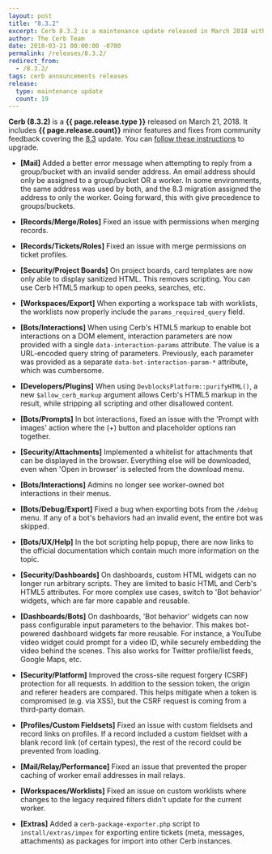 ```yaml
---
layout: post
title: "8.3.2"
excerpt: Cerb 8.3.2 is a maintenance update released in March 2018 with 19 minor features and fixes from community feedback.
author: The Cerb Team
date: 2018-03-21 00:00:00 -0700
permalink: /releases/8.3.2/
redirect_from:
  - /8.3.2/
tags: cerb announcements releases
release:
  type: maintenance update
  count: 19
---
```


**Cerb (8.3.2)** is a **{{ page.release.type }}** released on March 21, 2018. It includes **{{ page.release.count}}** minor features and fixes from community feedback covering the [8.3](/releases/8.3/) update.  You can [follow these instructions](/docs/upgrading/) to upgrade.

* **[Mail]** Added a better error message when attempting to reply from a group/bucket with an invalid sender address. An email address should only be assigned to a group/bucket OR a worker. In some environments, the same address was used by both, and the 8.3 migration assigned the address to only the worker. Going forward, this with give precedence to groups/buckets.

* **[Records/Merge/Roles]** Fixed an issue with permissions when merging records.

* **[Records/Tickets/Roles]** Fixed an issue with merge permissions on ticket profiles.

* **[Security/Project Boards]** On project boards, card templates are now only able to display sanitized HTML. This removes scripting. You can use Cerb HTML5 markup to open peeks, searches, etc.

* **[Workspaces/Export]** When exporting a workspace tab with worklists, the worklists now properly include the `params_required_query` field.

* **[Bots/Interactions]** When using Cerb's HTML5 markup to enable bot interactions on a DOM element, interaction parameters are now provided with a single `data-interaction-params` attribute. The value is a URL-encoded query string of parameters. Previously, each parameter was provided as a separate `data-bot-interaction-param-*` attribute, which was cumbersome.

* **[Developers/Plugins]** When using `DevblocksPlatform::purifyHTML()`, a new `$allow_cerb_markup` argument allows Cerb's HTML5 markup in the result, while stripping all scripting and other disallowed content.

* **[Bots/Prompts]** In bot interactions, fixed an issue with the 'Prompt with images' action where the (+) button and placeholder options ran together.

* **[Security/Attachments]** Implemented a whitelist for attachments that can be displayed in the browser. Everything else will be downloaded, even when 'Open in browser' is selected from the download menu.

* **[Bots/Interactions]** Admins no longer see worker-owned bot interactions in their menus.

* **[Bots/Debug/Export]** Fixed a bug when exporting bots from the `/debug` menu. If any of a bot's behaviors had an invalid event, the entire bot was skipped.

* **[Bots/UX/Help]** In the bot scripting help popup, there are now links to the official documentation which contain much more information on the topic.

* **[Security/Dashboards]** On dashboards, custom HTML widgets can no longer run arbitrary scripts. They are limited to basic HTML and Cerb's HTML5 attributes. For more complex use cases, switch to 'Bot behavior' widgets, which are far more capable and reusable.

* **[Dashboards/Bots]** On dashboards, 'Bot behavior' widgets can now pass configurable input parameters to the behavior. This makes bot-powered dashboard widgets far more reusable. For instance, a YouTube video widget could prompt for a video ID, while securely embedding the video behind the scenes. This also works for Twitter profile/list feeds, Google Maps, etc.

* **[Security/Platform]** Improved the cross-site request forgery (CSRF) protection for all requests. In addition to the session token, the origin and referer headers are compared. This helps mitigate when a token is compromised (e.g. via XSS), but the CSRF request is coming from a third-party domain.

* **[Profiles/Custom Fieldsets]** Fixed an issue with custom fieldsets and record links on profiles. If a record included a custom fieldset with a blank record link (of certain types), the rest of the record could be prevented from loading.

* **[Mail/Relay/Performance]** Fixed an issue that prevented the proper caching of worker email addresses in mail relays.

* **[Workspaces/Worklists]** Fixed an issue on custom worklists where changes to the legacy required filters didn't update for the current worker.

* **[Extras]** Added a `cerb-package-exporter.php` script to `install/extras/impex` for exporting entire tickets (meta, messages, attachments) as packages for import into other Cerb instances.

